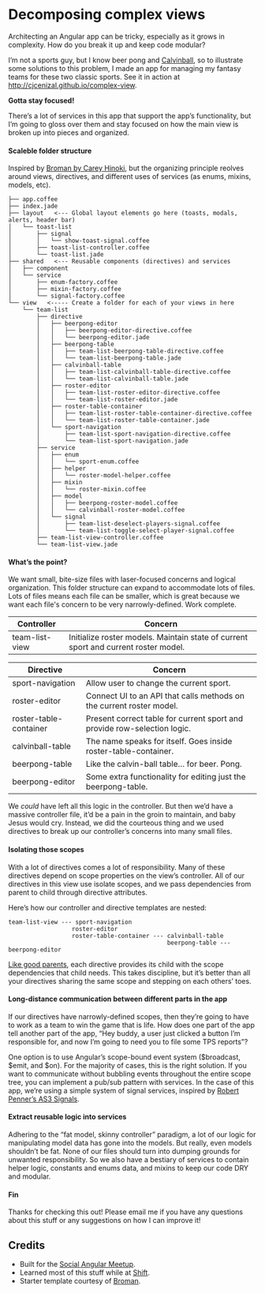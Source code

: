 # Decomposing complex views

Architecting an Angular app can be tricky, especially as it grows in complexity.  How do you break it up and keep code modular?

I’m not a sports guy, but I know beer pong and [Calvinball](http://4.bp.blogspot.com/_zRSvuGbL2L0/TE0I0GlkcTI/AAAAAAAAAg4/kpmU0AfcOAA/s1600/Calvinball%2B5-27-90.jpg), so to illustrate some solutions to this problem, I made an app for managing my fantasy teams for these two classic sports. See it in action at http://cjcenizal.github.io/complex-view.

**Gotta stay focused!**

There’s a lot of services in this app that support the app’s functionality, but I’m going to gloss over them and stay focused on how the main view is broken up into pieces and organized.

#### Scaleble folder structure

Inspired by [Broman by Carey Hinoki](https://github.com/chemoish/broman), but the organizing principle reolves around views, directives, and different uses of services (as enums, mixins, models, etc).

```
├── app.coffee
├── index.jade
├── layout   <--- Global layout elements go here (toasts, modals, alerts, header bar)
│   └── toast-list
│       ├── signal
│       │   └── show-toast-signal.coffee
│       ├── toast-list-controller.coffee
│       └── toast-list.jade
├── shared   <--- Reusable components (directives) and services
│   ├── component
│   └── service
│       ├── enum-factory.coffee
│       ├── mixin-factory.coffee
│       └── signal-factory.coffee
└── view   <----- Create a folder for each of your views in here
    └── team-list
        ├── directive
        │   ├── beerpong-editor
        │   │   ├── beerpong-editor-directive.coffee
        │   │   └── beerpong-editor.jade
        │   ├── beerpong-table
        │   │   ├── team-list-beerpong-table-directive.coffee
        │   │   └── team-list-beerpong-table.jade
        │   ├── calvinball-table
        │   │   ├── team-list-calvinball-table-directive.coffee
        │   │   └── team-list-calvinball-table.jade
        │   ├── roster-editor
        │   │   ├── team-list-roster-editor-directive.coffee
        │   │   └── team-list-roster-editor.jade
        │   ├── roster-table-container
        │   │   ├── team-list-roster-table-container-directive.coffee
        │   │   └── team-list-roster-table-container.jade
        │   └── sport-navigation
        │       ├── team-list-sport-navigation-directive.coffee
        │       └── team-list-sport-navigation.jade
        ├── service
        │   ├── enum
        │   │   └── sport-enum.coffee
        │   ├── helper
        │   │   └── roster-model-helper.coffee
        │   ├── mixin
        │   │   └── roster-mixin.coffee
        │   ├── model
        │   │   ├── beerpong-roster-model.coffee
        │   │   └── calvinball-roster-model.coffee
        │   └── signal
        │       ├── team-list-deselect-players-signal.coffee
        │       └── team-list-toggle-select-player-signal.coffee
        ├── team-list-view-controller.coffee
        └── team-list-view.jade
```

#### What’s the point?

We want small, bite-size files with laser-focused concerns and logical organization.  This folder structure can expand to accommodate lots of files.  Lots of files means each file can be smaller, which is great because we want each file's concern to be very narrowly-defined.  Work complete.

Controller                | Concern
------------------------ | --------------------------------------------------------------
team-list-view                | Initialize roster models. Maintain state of current sport and current roster model.

Directive                | Concern
------------------------ | --------------------------------------------------------------
sport-navigation         | Allow user to change the current sport.
roster-editor            | Connect UI to an API that calls methods on the current roster model.
roster-table-container   | Present correct table for current sport and provide row-selection logic.
calvinball-table         | The name speaks for itself. Goes inside roster-table-container.
beerpong-table           | Like the calvin-ball table… for beer. Pong.
beerpong-editor          | Some extra functionality for editing just the beerpong-table.

We *could* have left all this logic in the controller.  But then we’d have a massive controller file, it’d be a pain in the groin to maintain, and baby Jesus would cry. Instead, we did the courteous thing and we used directives to break up our controller’s concerns into many small files.

#### Isolating those scopes

With a lot of directives comes a lot of responsibility. Many of these directives depend on scope properties on the view’s controller.  All of our directives in this view use isolate scopes, and we pass dependencies from parent to child through directive attributes.

Here’s how our controller and directive templates are nested:

```
team-list-view --- sport-navigation
                  roster-editor
                  roster-table-container --- calvinball-table
                                             beerpong-table --- beerpong-editor             
```

[Like good parents](https://www.youtube.com/watch?v=1tWLDhJ6mjQ), each directive provides its child with the scope dependencies that child needs.  This takes discipline, but it’s better than all your directives sharing the same scope and stepping on each others’ toes.

#### Long-distance communication between different parts in the app

If our directives have narrowly-defined scopes, then they’re going to have to work as a team to win the game that is life.  How does one part of the app tell another part of the app, “Hey buddy, a user just clicked a button I’m responsible for, and now I’m going to need you to file some TPS reports”?

One option is to use Angular’s scope-bound event system ($broadcast, $emit, and $on). For the majority of cases, this is the right solution.  If you want to communicate without bubbling events throughout the entire scope tree, you can implement a pub/sub pattern with services.  In the case of this app, we’re using a simple system of signal services, inspired by [Robert Penner’s AS3 Signals](https://github.com/robertpenner/as3-signals).

#### Extract reusable logic into services

Adhering to the “fat model, skinny controller” paradigm, a lot of our logic for manipulating model data has gone into the models.  But really, even models shouldn’t be fat.  None of our files should turn into dumping grounds for unwanted responsibility.  So we also have a bestiary of services to contain helper logic, constants and enums data, and mixins to keep our code DRY and modular.

#### Fin

Thanks for checking this out!  Please email me if you have any questions about this stuff or any suggestions on how I can improve it!

## Credits

- Built for the [Social Angular Meetup](http://www.meetup.com/socal-angular).
- Learned most of this stuff while at [Shift](www.shift.com).
- Starter template courtesy of [Broman](https://github.com/chemoish/broman).